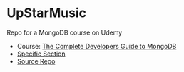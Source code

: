 # UpStarMusic
Repo for a MongoDB course on Udemy
- Course: [The Complete Developers Guide to MongoDB](https://www.udemy.com/course/the-complete-developers-guide-to-mongodb/)
- [Specific Section](https://www.udemy.com/course/the-complete-developers-guide-to-mongodb/learn/lecture/6035664#overview)
- [Source Repo](https://github.com/StephenGrider/UpStarMusic)